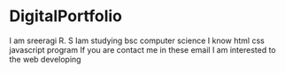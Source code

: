 # DigitalPortfolio
I am sreeragi R. S
Iam studying bsc computer science
I know html css javascript program
If you are contact me in these email
I am interested to the web developing
